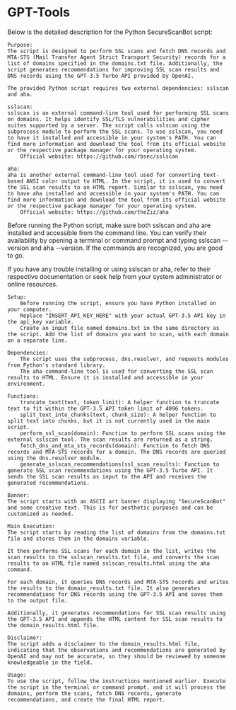 # GPT-Tools

Below is the detailed description for the Python SecureScanBot script:

    Purpose:
    The script is designed to perform SSL scans and fetch DNS records and MTA-STS (Mail Transfer Agent Strict Transport Security) records for a list of domains specified in the domains.txt file. Additionally, the script generates recommendations for improving SSL scan results and DNS records using the GPT-3.5 Turbo API provided by OpenAI.

    The provided Python script requires two external dependencies: sslscan and aha.

    sslscan:
    sslscan is an external command-line tool used for performing SSL scans on domains. It helps identify SSL/TLS vulnerabilities and cipher suites supported by a server. The script calls sslscan using the subprocess module to perform the SSL scans. To use sslscan, you need to have it installed and accessible in your system's PATH. You can find more information and download the tool from its official website or the respective package manager for your operating system.
        Official website: https://github.com/rbsec/sslscan

    aha:
    aha is another external command-line tool used for converting text-based ANSI color output to HTML. In the script, it is used to convert the SSL scan results to an HTML report. Similar to sslscan, you need to have aha installed and accessible in your system's PATH. You can find more information and download the tool from its official website or the respective package manager for your operating system.
        Official website: https://github.com/theZiz/aha

Before running the Python script, make sure both sslscan and aha are installed and accessible from the command line. You can verify their availability by opening a terminal or command prompt and typing sslscan --version and aha --version. If the commands are recognized, you are good to go.

If you have any trouble installing or using sslscan or aha, refer to their respective documentation or seek help from your system administrator or online resources.

    Setup:
        Before running the script, ensure you have Python installed on your computer.
        Replace "INSERT_API_KEY_HERE" with your actual GPT-3.5 API key in the api_key variable.
        Create an input file named domains.txt in the same directory as the script. Add the list of domains you want to scan, with each domain on a separate line.

    Dependencies:
        The script uses the subprocess, dns.resolver, and requests modules from Python's standard library.
        The aha command-line tool is used for converting the SSL scan results to HTML. Ensure it is installed and accessible in your environment.

    Functions:
        truncate_text(text, token_limit): A helper function to truncate text to fit within the GPT-3.5 API token limit of 4096 tokens.
        split_text_into_chunks(text, chunk_size): A helper function to split text into chunks, but it is not currently used in the main script.
        perform_ssl_scan(domain): Function to perform SSL scans using the external sslscan tool. The scan results are returned as a string.
        fetch_dns_and_mta_sts_records(domain): Function to fetch DNS records and MTA-STS records for a domain. The DNS records are queried using the dns.resolver module.
        generate_sslscan_recommendations(ssl_scan_results): Function to generate SSL scan recommendations using the GPT-3.5 Turbo API. It sends the SSL scan results as input to the API and receives the generated recommendations.

    Banner:
    The script starts with an ASCII art banner displaying "SecureScanBot" and some creative text. This is for aesthetic purposes and can be customized as needed.

    Main Execution:
    The script starts by reading the list of domains from the domains.txt file and stores them in the domains variable.

    It then performs SSL scans for each domain in the list, writes the scan results to the sslscan_results.txt file, and converts the scan results to an HTML file named sslscan_results.html using the aha command.

    For each domain, it queries DNS records and MTA-STS records and writes the results to the domain_results.txt file. It also generates recommendations for DNS records using the GPT-3.5 API and saves them to the output file.

    Additionally, it generates recommendations for SSL scan results using the GPT-3.5 API and appends the HTML content for SSL scan results to the domain_results.html file.

    Disclaimer:
    The script adds a disclaimer to the domain_results.html file, indicating that the observations and recommendations are generated by OpenAI and may not be accurate, so they should be reviewed by someone knowledgeable in the field.

    Usage:
    To use the script, follow the instructions mentioned earlier. Execute the script in the terminal or command prompt, and it will process the domains, perform the scans, fetch DNS records, generate recommendations, and create the final HTML report.
